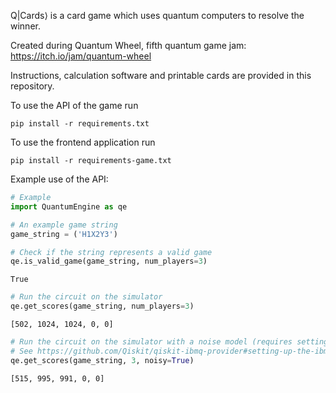 Q|Cards⟩ is a card game which uses quantum computers to resolve the winner.

Created during Quantum Wheel, fifth quantum game jam: https://itch.io/jam/quantum-wheel

Instructions, calculation software and printable cards are provided in this repository.

To use the API of the game run

    pip install -r requirements.txt

To use the frontend application run

    pip install -r requirements-game.txt

Example use of the API:

```python
# Example
import QuantumEngine as qe

# An example game string
game_string = ('H1X2Y3')

# Check if the string represents a valid game
qe.is_valid_game(game_string, num_players=3)
```

    True

```python
# Run the circuit on the simulator
qe.get_scores(game_string, num_players=3)
```

    [502, 1024, 1024, 0, 0]

```python
# Run the circuit on the simulator with a noise model (requires setting up a free IBM Q account)
# See https://github.com/Qiskit/qiskit-ibmq-provider#setting-up-the-ibmq-provider for instructions
qe.get_scores(game_string, 3, noisy=True)
```

    [515, 995, 991, 0, 0]

